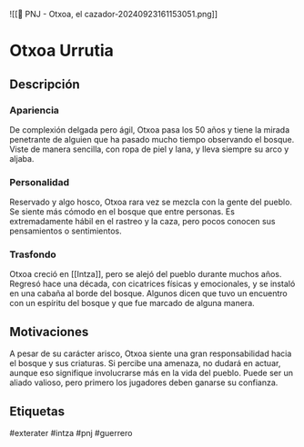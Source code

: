 ![[👤 PNJ - Otxoa, el cazador-20240923161153051.png]]
# Otxoa Urrutia

## Descripción
### Apariencia 
De complexión delgada pero ágil, Otxoa pasa los 50 años y tiene la mirada penetrante de alguien que ha pasado mucho tiempo observando el bosque. Viste de manera sencilla, con ropa de piel y lana, y lleva siempre su arco y aljaba.
### Personalidad 
Reservado y algo hosco, Otxoa rara vez se mezcla con la gente del pueblo. Se siente más cómodo en el bosque que entre personas. Es extremadamente hábil en el rastreo y la caza, pero pocos conocen sus pensamientos o sentimientos.
### Trasfondo 
Otxoa creció en [[Intza]], pero se alejó del pueblo durante muchos años. Regresó hace una década, con cicatrices físicas y emocionales, y se instaló en una cabaña al borde del bosque. Algunos dicen que tuvo un encuentro con un espíritu del bosque y que fue marcado de alguna manera.
## Motivaciones
A pesar de su carácter arisco, Otxoa siente una gran responsabilidad hacia el bosque y sus criaturas. Si percibe una amenaza, no dudará en actuar, aunque eso signifique involucrarse más en la vida del pueblo. Puede ser un aliado valioso, pero primero los jugadores deben ganarse su confianza.

## Etiquetas
#exterater #intza #pnj  #guerrero 